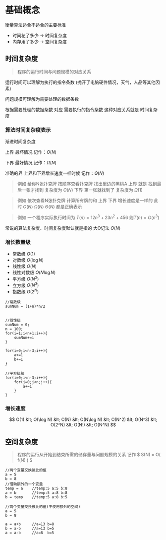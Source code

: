 # 基础概念

衡量算法适合不适合的主要标准

- 时间花了多少 -> 时间复杂度
- 内存用了多少 -> 空间复杂度


## 时间复杂度
>程序的运行时间与问题规模的对应关系

运行时间可以理解为执行的指令条数 (抛开了电脑硬件情况，天气，人品等其他因素)

问题规模可理解为需要处理的数据条数

根据需要处理的数据条数 对应 需要执行的指令条数 这种对应关系就是 时间复杂度


### 算法时间复杂度表示

渐进时间复杂度

上界 最坏情况 记作：$O (N)$

下界 最好情况 记作：$\Omega (N)$

准确的界 上界和下界增长速度一样时候 记作：$\Theta (N)$

>例如 给你N张扑克牌 按顺序查看扑克牌 找出里边的黑桃A
>上界 就是 找到最后一张才找到  复杂度为 $O (N)$
>下界 第一张就找到了 复杂度为  $\Omega (1)$

>例如 依次查看N张扑克牌 计算所有牌的和
>上界 下界 增长速度是一样的 此时 $O (N)$ $\Omega (N)$ $\Theta (N)$ 都是正确表示

>例如 一个程序实际执行时间为 $T(n) = 12n^3 + 23n^2 + 456$ 则$T(n) = O (n^3)$ 

常说的算法复杂度、时间复杂度默认就是指的 大O记法 $O (N)$

### 增长数量级

- 常数级 $O(1)$
- 对数级 $O(\log N)$
- 线性级 $O(N)$
- 线性对数级 $O(N\log N)$
- 平方级 $O(N^2)$
- 立方级 $O(N^3)$
- 指数级 $O(2^N)$

```
//常数级
sumNum = (1+n)*n/2


//线性级
sumNum = 0;
n = 100;
for(i=1;i<n+1;i++){
    sumNum+=i
}

for(i=0;i<n-3;i++){
    a+=1
    b+=1
}

//平方级级
for(i=0;i<n-3;i++){
    for(j=0;j<n;j++){
        a+=1
    }
}

```


### 增长速度

$$ O(1) &lt; O(\log N) &lt; O(N) &lt; O(N\log N) &lt; O(N^2) &lt; O(N^3) &lt; O(2^N) &lt; O(N!) &lt; O(N^N) $$


## 空间复杂度
>程序的运行从开始到结束所需的储存量与问题规模的关系
记作 $ S(N) = O( f(N) ) $ 

```
//两个变量交换彼此的值
a = 5
b = 8
//借助额外的一个变量
temp = a    //temp:5 a:5 b:8
a = b       //temp:5 a:8 b:8
b = temp    //temp:5 a:8 b:5

//两个变量交换彼此的值(不使用额外的空间)
a = 5
b = 8

a = a+b     //a=13 b=8
b = a-b     //a=13 b=5
a = a-b     //a=8  b=5

```

